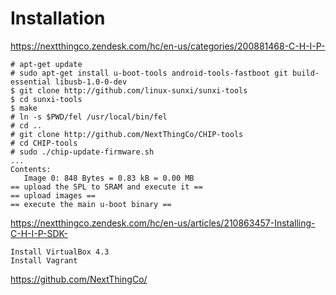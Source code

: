 Installation
==

https://nextthingco.zendesk.com/hc/en-us/categories/200881468-C-H-I-P-

    # apt-get update
    # sudo apt-get install u-boot-tools android-tools-fastboot git build-essential libusb-1.0-0-dev
    $ git clone http://github.com/linux-sunxi/sunxi-tools
    $ cd sunxi-tools
    $ make
    # ln -s $PWD/fel /usr/local/bin/fel
    # cd .. 
    # git clone http://github.com/NextThingCo/CHIP-tools 
    # cd CHIP-tools
    # sudo ./chip-update-firmware.sh
    ...
    Contents:
       Image 0: 848 Bytes = 0.83 kB = 0.00 MB
    == upload the SPL to SRAM and execute it ==
    == upload images ==
    == execute the main u-boot binary ==

https://nextthingco.zendesk.com/hc/en-us/articles/210863457-Installing-C-H-I-P-SDK-

    Install VirtualBox 4.3
    Install Vagrant

https://github.com/NextThingCo/
